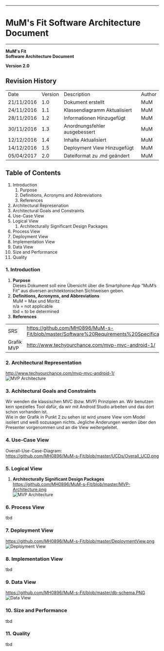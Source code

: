 -------------
# MuM's Fit Software Architecture Document #
-------------
**MuM's Fit**  
**Software Architecture Document**

**Version 2.0**

## Revision History ##
<table>
<tr><td>Date</td><td>Version</td><td>Description</td><td>Author</td></tr>
<tr><td>21/11/2016</td><td>1.0</td><td>Dokument erstellt</td><td>MuM</td></tr>
<tr><td>24/11/2016</td><td>1.1</td><td>Klassendiagramm Aktualisiert</td><td>MuM</td></tr>
<tr><td>28/11/2016</td><td>1.2</td><td>Informationen Hinzugefügt</td><td>MuM</td></tr>
<tr><td>30/11/2016</td><td>1.3</td><td>Anordnungsfehler ausgebessert</td><td>MuM</td></tr>
<tr><td>12/12/2016</td><td>1.4</td><td>Inhalte Aktualisiert</td><td>MuM</td></tr>
<tr><td>14/12/2016</td><td>1.5</td><td>Deployment View Hinzugefügt</td><td>MuM</td></tr>
<tr><td>05/04/2017</td><td>2.0</td><td>Dateiformat zu .md geändert</td><td>MuM</td></tr>
</table>

## Table of Contents ##
1. Introduction
	1. Purpose
	2. Definitions, Acronyms and Abbreviations
	3. References
2. Architectural Represenation
3. Architectural Goals and Constraints
4. Use-Case View
5. Logical View
	1. Architecturally Significant Design Packages
6. Process View
7. Deployment View
8. Implementation View
9. Data View
10. Size and Performance
11. Quality

### 1. Introduction ###
1. **Purpose**  
Dieses Dokument soll eine Übersicht über die Smartphone-App “MuM’s Fit” aus diversen architektonischen Sichtweisen geben.
2. **Definitions, Acronyms, and Abbreviations**  
MuM = Max und Moritz  
n/a = not applicable  
tbd = to be determined
3. **References**
<table>
<tr><td>SRS</td><td><a href="https://github.com/MH0896/MuM-s-Fit/blob/master/Software%20Requirements%20Specification.md">https://github.com/MH0896/MuM-s-Fit/blob/master/Software%20Requirements%20Specification.md</a></td></tr>
<tr><td>Grafik MVP</td><td><a href="http://www.techyourchance.com/mvp-mvc-android-1/">http://www.techyourchance.com/mvp-mvc-android-1/</a></td></tr>
</table>

### 2. Architectural Representation ###
<a href="http://www.techyourchance.com/mvp-mvc-android-1/">http://www.techyourchance.com/mvp-mvc-android-1/</a><br>
![MVP Architecture](https://github.com/MH0896/MuM-s-Fit/blob/master/MVP_WebGrafik.png "MVP Architecture")

### 3. Achitectural Goals and Constraints ###
Wir wenden die klassischen MVC (bzw. MVP) Prinzipien an. Wir benutzen kein spezielles Tool dafür, da wir mit Android Studio arbeiten und das dort schon vorhanden ist.  
Wie in der Grafik in Punkt 2 zu sehen ist wird unsere View vom Model isoliert und weiß sozusagen nichts. Jegliche Änderungen werden über den Presenter vorgenommen und an die View weitergeleitet.

### 4. Use-Case View ###
Overall-Use-Case-Diagram:<br>
<a href="https://github.com/MH0896/MuM-s-Fit/blob/master/UCDs/Overall_UCD.png">https://github.com/MH0896/MuM-s-Fit/blob/master/UCDs/Overall_UCD.png</a>

### 5. Logical View ###
1. **Architecturally Significant Design Packages**  
<a href="https://github.com/MH0896/MuM-s-Fit/blob/master/MVP-Architecture.png">https://github.com/MH0896/MuM-s-Fit/blob/master/MVP-Architecture.png</a><br>
![MVP Architecture](https://github.com/MH0896/MuM-s-Fit/blob/master/MVP-Architecture.png "MVP Architecture")

### 6. Process View ###
tbd

### 7. Deployment View ###
<a href="https://github.com/MH0896/MuM-s-Fit/blob/master/DeploymentView.png">https://github.com/MH0896/MuM-s-Fit/blob/master/DeploymentView.png</a><br>
![Deployment View](https://github.com/MH0896/MuM-s-Fit/blob/master/DeploymentView.png "Deployment View")

### 8. Implementation View ###
tbd

### 9. Data View ###
<a href="https://github.com/MH0896/MuM-s-Fit/blob/master/db-schema.PNG">https://github.com/MH0896/MuM-s-Fit/blob/master/db-schema.PNG</a><br>
![Data View](https://github.com/MH0896/MuM-s-Fit/blob/master/db-schema.PNG "Data View")

### 10. Size and Performance ###
tbd

### 11. Quality ###
tbd
